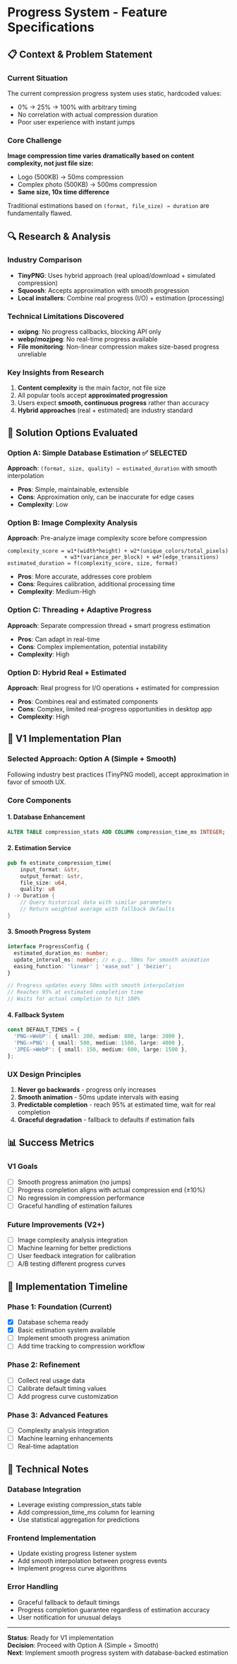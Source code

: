# Progress System - Feature Specifications

## 📋 Context & Problem Statement

### Current Situation

The current compression progress system uses static, hardcoded values:

- 0% → 25% → 100% with arbitrary timing
- No correlation with actual compression duration
- Poor user experience with instant jumps

### Core Challenge

**Image compression time varies dramatically based on content complexity, not just file size:**

- Logo (500KB) → 50ms compression
- Complex photo (500KB) → 500ms compression
- **Same size, 10x time difference**

Traditional estimations based on `(format, file_size) → duration` are fundamentally flawed.

## 🔍 Research & Analysis

### Industry Comparison

- **TinyPNG**: Uses hybrid approach (real upload/download + simulated compression)
- **Squoosh**: Accepts approximation with smooth progression
- **Local installers**: Combine real progress (I/O) + estimation (processing)

### Technical Limitations Discovered

- **oxipng**: No progress callbacks, blocking API only
- **webp/mozjpeg**: No real-time progress available
- **File monitoring**: Non-linear compression makes size-based progress unreliable

### Key Insights from Research

1. **Content complexity** is the main factor, not file size
2. All popular tools accept **approximated progression**
3. Users expect **smooth, continuous progress** rather than accuracy
4. **Hybrid approaches** (real + estimated) are industry standard

## 🎯 Solution Options Evaluated

### Option A: Simple Database Estimation ✅ SELECTED

**Approach**: `(format, size, quality) → estimated_duration` with smooth interpolation

- **Pros**: Simple, maintainable, extensible
- **Cons**: Approximation only, can be inaccurate for edge cases
- **Complexity**: Low

### Option B: Image Complexity Analysis

**Approach**: Pre-analyze image complexity score before compression

```
complexity_score = w1*(width*height) + w2*(unique_colors/total_pixels)
                  + w3*(variance_per_block) + w4*(edge_transitions)
estimated_duration = f(complexity_score, size, format)
```

- **Pros**: More accurate, addresses core problem
- **Cons**: Requires calibration, additional processing time
- **Complexity**: Medium-High

### Option C: Threading + Adaptive Progress

**Approach**: Separate compression thread + smart progress estimation

- **Pros**: Can adapt in real-time
- **Cons**: Complex implementation, potential instability
- **Complexity**: High

### Option D: Hybrid Real + Estimated

**Approach**: Real progress for I/O operations + estimated for compression

- **Pros**: Combines real and estimated components
- **Cons**: Complex, limited real-progress opportunities in desktop app
- **Complexity**: High

## 🚀 V1 Implementation Plan

### Selected Approach: Option A (Simple + Smooth)

Following industry best practices (TinyPNG model), accept approximation in favor of smooth UX.

### Core Components

#### 1. Database Enhancement

```sql
ALTER TABLE compression_stats ADD COLUMN compression_time_ms INTEGER;
```

#### 2. Estimation Service

```rust
pub fn estimate_compression_time(
    input_format: &str,
    output_format: &str,
    file_size: u64,
    quality: u8
) -> Duration {
    // Query historical data with similar parameters
    // Return weighted average with fallback defaults
}
```

#### 3. Smooth Progress System

```typescript
interface ProgressConfig {
  estimated_duration_ms: number;
  update_interval_ms: number; // e.g., 50ms for smooth animation
  easing_function: 'linear' | 'ease_out' | 'bezier';
}

// Progress updates every 50ms with smooth interpolation
// Reaches 95% at estimated completion time
// Waits for actual completion to hit 100%
```

#### 4. Fallback System

```typescript
const DEFAULT_TIMES = {
  'PNG->WebP': { small: 200, medium: 800, large: 2000 },
  'PNG->PNG': { small: 500, medium: 1500, large: 4000 },
  'JPEG->WebP': { small: 150, medium: 600, large: 1500 },
};
```

### UX Design Principles

1. **Never go backwards** - progress only increases
2. **Smooth animation** - 50ms update intervals with easing
3. **Predictable completion** - reach 95% at estimated time, wait for real completion
4. **Graceful degradation** - fallback to defaults if estimation fails

## 📊 Success Metrics

### V1 Goals

- [ ] Smooth progress animation (no jumps)
- [ ] Progress completion aligns with actual compression end (±10%)
- [ ] No regression in compression performance
- [ ] Graceful handling of estimation failures

### Future Improvements (V2+)

- [ ] Image complexity analysis integration
- [ ] Machine learning for better predictions
- [ ] User feedback integration for calibration
- [ ] A/B testing different progress curves

## 🔧 Implementation Timeline

### Phase 1: Foundation (Current)

- [x] Database schema ready
- [x] Basic estimation system available
- [ ] Implement smooth progress animation
- [ ] Add time tracking to compression workflow

### Phase 2: Refinement

- [ ] Collect real usage data
- [ ] Calibrate default timing values
- [ ] Add progress curve customization

### Phase 3: Advanced Features

- [ ] Complexity analysis integration
- [ ] Machine learning enhancements
- [ ] Real-time adaptation

## 📝 Technical Notes

### Database Integration

- Leverage existing compression_stats table
- Add compression_time_ms column for learning
- Use statistical aggregation for predictions

### Frontend Implementation

- Update existing progress listener system
- Add smooth interpolation between progress events
- Implement progress curve algorithms

### Error Handling

- Graceful fallback to default timings
- Progress completion guarantee regardless of estimation accuracy
- User notification for unusual delays

---

**Status**: Ready for V1 implementation  
**Decision**: Proceed with Option A (Simple + Smooth)  
**Next**: Implement smooth progress system with database-backed estimation
